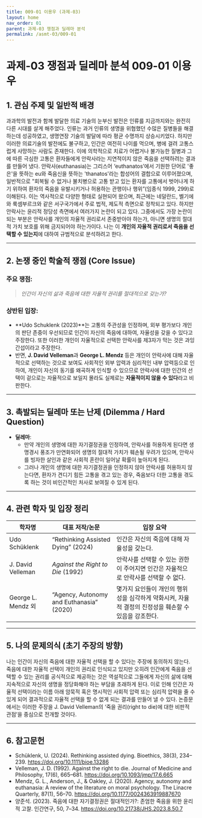 ```yaml
---
title: 009-01 이용우 (과제-03)
layout: home
nav_order: 01
parent: 과제-03 쟁점과 딜레마 분석
permalink: /asmt-03/009-01
---
```


# 과제-03 쟁점과 딜레마 분석 009-01 이용우 

## 1. 관심 주제 및 일반적 배경

과과학의 발전과 함께 발달한 의료 기술의 눈부신 발전은 인류를 지금까지와는 완전히 다른 시대를 살게 해주었다. 인류는 과거 인류의 생명을 위협했던 수많은 질병들을 해결하는데 성공하였고, 생명연장 기술의 발달에 따라 평균 수명까지 상승시키었다. 하지만 이러한 의료기술의 발전에도 불구하고, 인간은 여전히 나이를 먹으며, 병에 걸려 고통스럽게 사망하는 사람도 존재한다. 이에 의학적으로 치료가 어렵거나 불가능한 질병과 그에 따른 극심한 고통은 환자들에게 안락사라는 지연적이지 않은 죽음을 선택하려는 결과를 만들어 냈다. 안락사(euthanasia)는 그리스어 ‘euthanatos’에서 기원한 단어로 '좋은'을 뜻하는 eu와 죽음신을 뜻하는 'thanatos'라는 합성어의 결합으로 이루어졌으며, 일반적으로 "회복될 수 없거나 불치병으로 고통 받고 있는 환자를 고통에서 벗어나게 하기 위하여 환자의 죽음을 유발시키거나 허용하는 관행이나 행위”(임종식 1999, 299)로 이해된다. 이는 역사적으로 다양한 형태로 실현되어 왔으며, 최근에는 네덜란드, 벨기에와 룩셈부르크와 같은 서구국가에서 주로 법적, 제도적 측면으로 정착되고 있다. 하지만 안락사는 윤리적 정당성 측면에서 여러가지 논란이 되고 있다. 그중에서도 가장 논란이 되는 부분은 안락사를 개인의 자율적 권리로서 존중받아야 하는가, 아니면 생명의 절대적 가치 보호를 위해 금지되어야 하는가이다. 나는 이 **개인의 자율적 권리로서 죽음을 선택할 수 있는지**에 대하여 규범적으로 분석하려고 한다. 

---

## 2. 논쟁 중인 학술적 쟁점 (Core Issue)

### 주요 쟁점:  

> *인간이 자신의 삶과 죽음에 대한 자율적 권리를 절대적으로 갖는가?*

### 상반된 입장:

- **Udo Schuklenk (2023)**는 고통의 주관성을 인정하며, 외부 평가보다 개인의 판단 존중이 우선되므로 인간이 자신의 죽음에 대하여, 자율성을 갖을 수 있다고 주장한다. 또한 이러한 개인이 자율적으로 선택한 안락사를 제3자가 막는 것은 과잉 간섭이라고 주장한다.
- 반면, **J. David Velleman**과 **George L. Mendz** 등은 개인이 안락사에 대해 자율적으로 선택하는 것으로 보여도 사회적인 외부 압력과 심리적인 내부 압력등으로 인하여, 개인이 자신의 동기를 왜곡하게 인식할 수 있으므로 안락사에 대한 인간의 선택이 겉으로는 자율적으로 보일지 몰라도 실제로는 **자율적이지 않을 수 있다**라고 비판한다.

---

## 3. 촉발되는 딜레마 또는 난제 (Dilemma / Hard Question)

- **딜레마**: 
  - 만약 개인의 생명에 대한 자기결정권을 인정하여, 안락사를 허용하게 된다면 생명경시 풍조가 만연화되어 생명의 절대적 가치가 훼손될 우려가 있으며, 안락사를 빙자한 살인과 같은 사회적 혼란이 일어날 확률이 높아지게 된다.
  - 그러나 개인의 생명에 대한 자기결정권을 인정하지 않아 안락사를 허용하지 않는다면, 환자가 견디기 힘든 고통을 겪고 있는 경우, 죽음보다 더한 고통을 겪도록 하는 것이 비인간적인 처사로 보여질 수 있게 된다.

---

## 4. 관련 학자 및 입장 정리

| 학자명             | 대표 저작/논문                                                    | 입장 요약 |
|--------------------|-----------------------------------------------------------------|-----------|
|  Udo Schüklenk     | “Rethinking Assisted Dying” (2024)                              | 인간은 자신의 죽음에 대해 자율성을 갖는다. |
| J. David Velleman    | *Against the Right to Die* (1992)                                      | 안락사를 선택할 수 있는 권한이 주어지면 인간은 자율적으로 안락사를 선택할 수 없다. |
| George L. Mendz 외     | “Agency, Autonomy and Euthanasia” (2020) | 몇가지 요인들이 개인의 행위성을 심각하게 약화시켜, 자율적 결정의 진정성을 훼손할 수 있음을 강조한다. |

---

## 5. 나의 문제의식 (초기 주장의 방향)

나는 인간이 자신의 죽음에 대한 자율적 선택을 할 수 있다는 주장에 동의하지 않는다. 죽음에 대한 자율적 선택이 개인의 권리로 인식되고 있지만 오히려 인간에게 죽음을 선택할 수 있는 권리를 공식적으로 제공하는 것은 역설적으로 그들에게 자신의 삶에 대해 지속적으로 자신의 생명을 정당화해야 하는 부담을 초래하게 된다. 이로 인해 인간은 자율적 선택이라는 이름 아래 암묵적 혹은 명시적인 사회적 압력 또는 심리적 압력을 줄 수 있게 되어 결과적으로 자율적 선택을 할 수 없게 되는 결과를 만들어 낼 수 있다. 논증문에서는 이러한 주장을 J. David Velleman의 ‘죽을 권리(right to die)에 대한 비판적 관점’을 중심으로 전개할 것이다.

---

## 6. 참고문헌

- Schüklenk, U. (2024). Rethinking assisted dying. Bioethics, 38(3), 234–239. https://doi.org/10.1111/bioe.13286
- Velleman, J. D. (1992). Against the right to die. Journal of Medicine and Philosophy, 17(6), 665–681. https://doi.org/10.1093/jmp/17.6.665
- Mendz, G. L., Anderson, J., & Oakley, J. (2020). Agency, autonomy and euthanasia: A review of the literature on moral psychology. The Linacre Quarterly, 87(1), 56–70. https://doi.org/10.1177/0024363919887670
- 양준석. (2023). 죽음에 대한 자기결정권은 절대적인가?: 존엄한 죽음을 위한 윤리적 고찰. 인간연구, 50, 7–34. https://doi.org/10.21738/JHS.2023.8.50.7